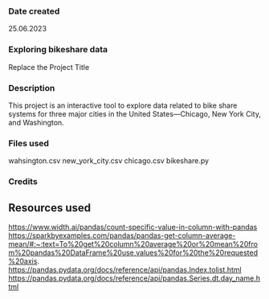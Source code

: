 ### Date created
25.06.2023

### Exploring bikeshare data
Replace the Project Title

### Description
This project is an interactive tool to explore data related to bike share systems for three major cities in the United States—Chicago, New York City, and Washington.

### Files used
wahsington.csv
new_york_city.csv
chicago.csv
bikeshare.py

### Credits
## Resources used
https://www.width.ai/pandas/count-specific-value-in-column-with-pandas
https://sparkbyexamples.com/pandas/pandas-get-column-average-mean/#:~:text=To%20get%20column%20average%20or%20mean%20from%20pandas%20DataFrame%20use,values%20for%20the%20requested%20axis.
https://pandas.pydata.org/docs/reference/api/pandas.Index.tolist.html
https://pandas.pydata.org/docs/reference/api/pandas.Series.dt.day_name.html
